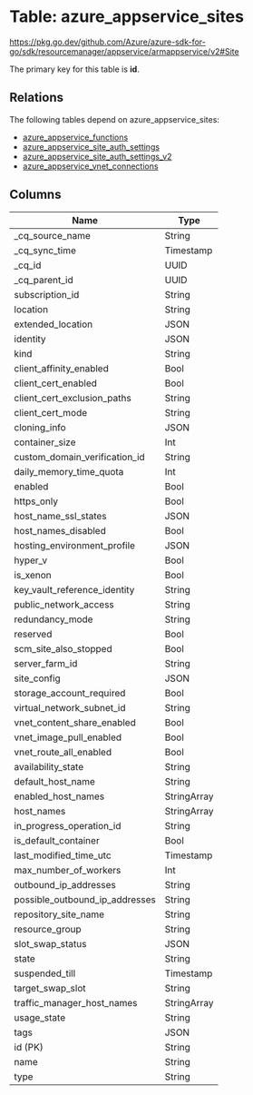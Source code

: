 # Table: azure_appservice_sites

https://pkg.go.dev/github.com/Azure/azure-sdk-for-go/sdk/resourcemanager/appservice/armappservice/v2#Site

The primary key for this table is **id**.

## Relations

The following tables depend on azure_appservice_sites:
  - [azure_appservice_functions](azure_appservice_functions.md)
  - [azure_appservice_site_auth_settings](azure_appservice_site_auth_settings.md)
  - [azure_appservice_site_auth_settings_v2](azure_appservice_site_auth_settings_v2.md)
  - [azure_appservice_vnet_connections](azure_appservice_vnet_connections.md)

## Columns
| Name          | Type          |
| ------------- | ------------- |
|_cq_source_name|String|
|_cq_sync_time|Timestamp|
|_cq_id|UUID|
|_cq_parent_id|UUID|
|subscription_id|String|
|location|String|
|extended_location|JSON|
|identity|JSON|
|kind|String|
|client_affinity_enabled|Bool|
|client_cert_enabled|Bool|
|client_cert_exclusion_paths|String|
|client_cert_mode|String|
|cloning_info|JSON|
|container_size|Int|
|custom_domain_verification_id|String|
|daily_memory_time_quota|Int|
|enabled|Bool|
|https_only|Bool|
|host_name_ssl_states|JSON|
|host_names_disabled|Bool|
|hosting_environment_profile|JSON|
|hyper_v|Bool|
|is_xenon|Bool|
|key_vault_reference_identity|String|
|public_network_access|String|
|redundancy_mode|String|
|reserved|Bool|
|scm_site_also_stopped|Bool|
|server_farm_id|String|
|site_config|JSON|
|storage_account_required|Bool|
|virtual_network_subnet_id|String|
|vnet_content_share_enabled|Bool|
|vnet_image_pull_enabled|Bool|
|vnet_route_all_enabled|Bool|
|availability_state|String|
|default_host_name|String|
|enabled_host_names|StringArray|
|host_names|StringArray|
|in_progress_operation_id|String|
|is_default_container|Bool|
|last_modified_time_utc|Timestamp|
|max_number_of_workers|Int|
|outbound_ip_addresses|String|
|possible_outbound_ip_addresses|String|
|repository_site_name|String|
|resource_group|String|
|slot_swap_status|JSON|
|state|String|
|suspended_till|Timestamp|
|target_swap_slot|String|
|traffic_manager_host_names|StringArray|
|usage_state|String|
|tags|JSON|
|id (PK)|String|
|name|String|
|type|String|